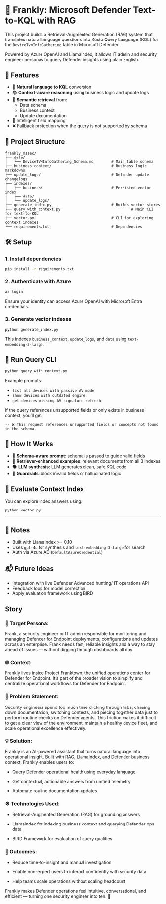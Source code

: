 
# 💼 Frankly: Microsoft Defender Text-to-KQL with RAG

This project builds a Retrieval-Augmented Generation (RAG) system that translates natural language questions into Kusto Query Language (KQL) for the `DeviceTvmInfoGathering` table in Microsoft Defender.

Powered by Azure OpenAI and LlamaIndex, it allows IT admin and security engineer personas to query Defender insights using plain English.



## 🚀 Features

- 🔎 **Natural language to KQL** conversion
- 📚 **Context-aware reasoning** using business logic and update logs
- 🧠 **Semantic retrieval** from:
  - Data schema
  - Business context
  - Update documentation
- 🧼 Intelligent field mapping
- ❌ Fallback protection when the query is not supported by schema



## 📁 Project Structure

```
frankly_mssec/
├── data/
│   └── DeviceTVMInfoGathering_Schema.md        # Main table schema
├── business_context/                           # Business logic markdowns
├── update_logs/                                # Defender update changelogs
├── indexes/
│   ├── business/                               # Persisted vector index
│   ├── data/
│   └── update_logs/
├── generate_index.py                           # Builds vector stores
├── query_with_context.py                                # Main CLI for text-to-KQL
├── vector.py                                   # CLI for exploring context indexes
└── requirements.txt                            # Dependencies
```



## 🛠 Setup

### 1. Install dependencies
```bash
pip install -r requirements.txt
```

### 2. Authenticate with Azure
```bash
az login
```
Ensure your identity can access Azure OpenAI with Microsoft Entra credentials.

### 3. Generate vector indexes
```bash
python generate_index.py
```
This indexes `business_context`, `update_logs`, and `data` using `text-embedding-3-large`.




## 💬 Run Query CLI
```bash
python query_with_context.py
```
Example prompts:
- `list all devices with passive AV mode`
- `show devices with outdated engine`
- `get devices missing AV signature refresh`

If the query references unsupported fields or only exists in business context, you’ll get:
```
-- ❌ This request references unsupported fields or concepts not found in the schema.
```



## 🧠 How It Works

- 🧾 **Schema-aware prompt**: schema is passed to guide valid fields
- 🧩 **Retriever-enhanced examples**: relevant documents from all 3 indexes
- 🗣️ **LLM synthesis**: LLM generates clean, safe KQL code
- 🧱 **Guardrails**: block invalid fields or hallucinated logic



## 🧪 Evaluate Context Index

You can explore index answers using:
```bash
python vector.py
```

---

## 📌 Notes

- Built with LlamaIndex >= 0.10
- Uses `gpt-4o` for synthesis and `text-embedding-3-large` for search
- Auth via Azure AD (`DefaultAzureCredential`)


## 📬 Future Ideas

- Integration with live Defender Advanced hunting/ IT operations API
- Feedback loop for model correction
- Apply evaluation framework using BIRD


## Story

### 👤 Target Persona:
Frank, a security engineer or IT admin responsible for monitoring and managing Defender for Endpoint deployments, configurations and updates across an enterprise. Frank needs fast, reliable insights and a way to stay ahead of issues — without digging through dashboards all day.

### 🌐 Context:
Frankly lives inside Project Franktown, the unified operations center for Defender for Endpoint. It’s part of the broader vision to simplify and centralize operational workflows for Defender for Endpoint.

### 🎯 Problem Statement:
Security engineers spend too much time clicking through tabs, chasing down documentation, switching contexts, and piecing together data just to perform routine checks on Defender agents. This friction makes it difficult to get a clear view of the environment, maintain a healthy device fleet, and scale operational excellence effectively. 

### 💡 Solution:
Frankly is an AI-powered assistant that turns natural language into operational insight. Built with RAG, LlamaIndex, and Defender business context, Frankly enables users to:

 - Query Defender operational health using everyday language

 - Get contextual, actionable answers from unified telemetry

 - Automate routine documentation updates

### ⚙️ Technologies Used:

 - Retrieval-Augmented Generation (RAG) for grounding answers

 - LlamaIndex for indexing business context and querying Defender ops data

 - BIRD Framework for evaluation of query qualities 

### 📌 Outcomes:

 - Reduce time-to-insight and manual investigation

 - Enable non-expert users to interact confidently with security data

 - Help teams scale operations without scaling headcount

Frankly makes Defender operations feel intuitive, conversational, and efficient — turning one security engineer into ten. 🚀

